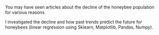 You may have seen articles about the decline of the honeybee population for various reasons.

I investigated the decline and how past trends predict the future for honeybees (linear regression using Sklearn, Matplotlib, Pandas, Numpy).
